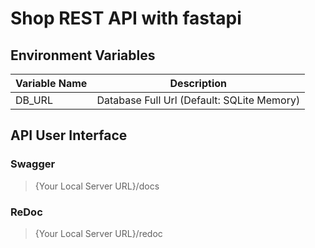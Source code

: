 # Shop REST API with fastapi

## Environment Variables

| Variable Name | Description                                |
|---------------|--------------------------------------------|
| DB_URL        | Database Full Url (Default: SQLite Memory) |

## API User Interface

### Swagger

> {Your Local Server URL}/docs

### ReDoc

> {Your Local Server URL}/redoc